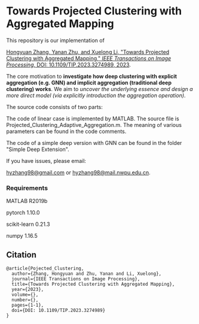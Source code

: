 # Towards Projected Clustering with Aggregated Mapping


This repository is our implementation of 

[Hongyuan Zhang, Yanan Zhu, and Xuelong Li, "Towards Projected Clustering with Aggregated Mapping," *IEEE Transactions on Image Processing*, DOI: 10.1109/TIP.2023.3274989, 2023](https://ieeexplore.ieee.org/document/10179275).



The core motivation to **investigate how deep clustering with explicit aggregation (e.g. GNN) and implicit aggregation (traditional deep clustering) works**. We aim to *uncover the underlying essence and design a more direct model (via explicitly introduction the aggregation operation)*. 

The source code consists of two parts: 

The code of linear case is implemented by MATLAB. The source file is Projected_Clustering_Adaptive_Aggregation.m. The meaning of various parameters can be found in the code comments. 

The code of a simple deep version with GNN can be found in the folder "Simple Deep Extension".



If you have issues, please email:

hyzhang98@gmail.com or hyzhang98@mail.nwpu.edu.cn.



### Requirements 

MATLAB R2019b

pytorch 1.10.0

scikit-learn 0.21.3

numpy 1.16.5

## Citation

```
@article{Pojected_Clustering,
  author={Zhang, Hongyuan and Zhu, Yanan and Li, Xuelong},
  journal={IEEE Transactions on Image Processing}, 
  title={Towards Projected Clustering with Aggregated Mapping}, 
  year={2023},
  volume={},
  number={},
  pages={1-1},
  doi={DOI: 10.1109/TIP.2023.3274989}
}

```

